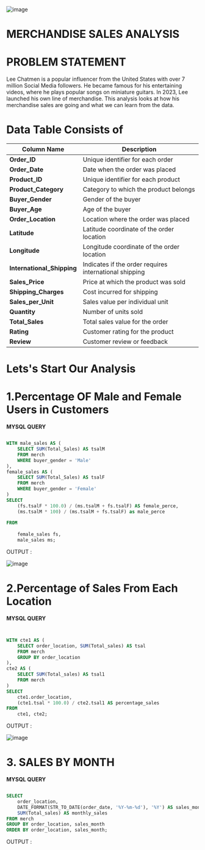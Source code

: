 ![image](https://github.com/user-attachments/assets/56a53dfe-dcff-499b-aaa2-cc325f090823)


# MERCHANDISE SALES ANALYSIS 

# PROBLEM STATEMENT

Lee Chatmen is a popular influencer from the United States with over 7 million Social Media followers. He became famous for his entertaining videos, where he plays popular songs on miniature guitars. In 2023, Lee launched his own line of merchandise. This analysis looks at how his merchandise sales are going and what we can learn from the data.




# Data Table Consists of

| Column Name             | Description |
|-------------------------|-------------|
| **Order_ID**             | Unique identifier for each order |
| **Order_Date**           | Date when the order was placed |
| **Product_ID**           | Unique identifier for each product |
| **Product_Category**     | Category to which the product belongs |
| **Buyer_Gender**         | Gender of the buyer |
| **Buyer_Age**            | Age of the buyer |
| **Order_Location**       | Location where the order was placed |
| **Latitude**             | Latitude coordinate of the order location |
| **Longitude**            | Longitude coordinate of the order location |
| **International_Shipping** | Indicates if the order requires international shipping |
| **Sales_Price**          | Price at which the product was sold |
| **Shipping_Charges**     | Cost incurred for shipping |
| **Sales_per_Unit**       | Sales value per individual unit |
| **Quantity**             | Number of units sold |
| **Total_Sales**          | Total sales value for the order |
| **Rating**               | Customer rating for the product |
| **Review**               | Customer review or feedback |









# Lets's Start Our Analysis 


# 1.Percentage OF Male and Female Users in Customers

**MYSQL QUERY**

```sql

WITH male_sales AS (
    SELECT SUM(Total_Sales) AS tsalM
    FROM merch
    WHERE buyer_gender = 'Male'
),
female_sales AS (
    SELECT SUM(Total_Sales) AS tsalF
    FROM merch
    WHERE buyer_gender = 'Female'
)
SELECT 
    (fs.tsalF * 100.0) / (ms.tsalM + fs.tsalF) AS female_perce,
    (ms.tsalM * 100) / (ms.tsalM + fs.tsalF) as male_perce
    
FROM 
    
    female_sales fs,
    male_sales ms;

```

OUTPUT : 

![image](https://github.com/user-attachments/assets/ee45f997-d3be-4b7a-800b-e3034ee0acbe)


# 2.Percentage of Sales From Each Location 

**MYSQL QUERY**


```sql 


WITH cte1 AS (
    SELECT order_location, SUM(Total_sales) AS tsal
    FROM merch
    GROUP BY order_location
),
cte2 AS (
    SELECT SUM(Total_sales) AS tsal1
    FROM merch
)
SELECT 
    cte1.order_location,
    (cte1.tsal * 100.0) / cte2.tsal1 AS percentage_sales
FROM 
    cte1, cte2;

```

OUTPUT :

![image](https://github.com/user-attachments/assets/6eca5dad-2154-4d8d-9188-e5eba7e10efa)




# 3. SALES BY MONTH 

**MYSQL QUERY**


```sql 

SELECT 
    order_location,
    DATE_FORMAT(STR_TO_DATE(order_date, '%Y-%m-%d'), '%Y') AS sales_month,
    SUM(Total_sales) AS monthly_sales
FROM merch
GROUP BY order_location, sales_month
ORDER BY order_location, sales_month;

```

OUTPUT :




































